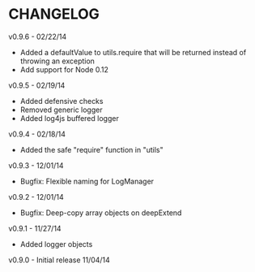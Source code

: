 CHANGELOG
=========

v0.9.6 - 02/22/14
* Added a defaultValue to utils.require that will be returned instead of throwing an exception
* Add support for Node 0.12

v0.9.5 - 02/19/14
* Added defensive checks
* Removed generic logger
* Added log4js buffered logger

v0.9.4 - 02/18/14
* Added the safe "require" function in "utils"

v0.9.3 - 12/01/14
* Bugfix: Flexible naming for LogManager

v0.9.2 - 12/01/14
* Bugfix: Deep-copy array objects on deepExtend

v0.9.1 - 11/27/14
* Added logger objects

v0.9.0 - Initial release 11/04/14
